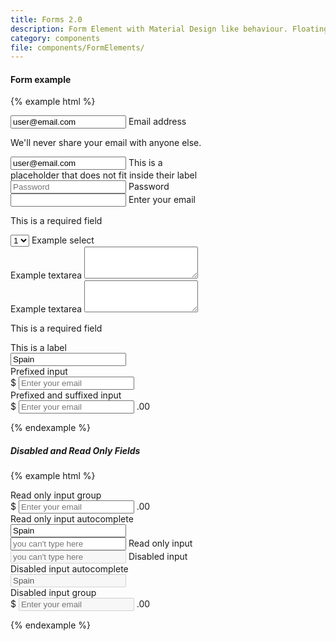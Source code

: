 ```yaml
---
title: Forms 2.0
description: Form Element with Material Design like behaviour. Floating labels inside the input field.
category: components
file: components/FormElements/
---
```


#### Form example

{% example html %}

<form>

  <div class="FormGroup FormGroup--floatingLabel has-value">
    <input type="email" class="Input" id="exampleInputEmail2" aria-describedby="emailHelp" placeholder="Enter email" value="user@email.com" autocomplete="off" required />
    <label class="Label" for="exampleInputEmail2">Email address</label>
    <p id="emailHelp" class="FormGroup-hint">We'll never share your email with anyone else.</p>
  </div>

  <div style="width: 300px" class="FormGroup FormGroup--floatingLabel">
    <input type="email" class="Input" id="exampleInputEmail3" aria-describedby="emailHelp" placeholder="Enter email" value="user@email.com" autocomplete="off"/>
    <label title="This is a placeholder that does not fit inside their label" class="Label" for="exampleInputEmail3">This is a placeholder that does not fit inside their label</label>
  </div>

  <div class="FormGroup FormGroup--floatingLabel">
    <input type="password" class="Input" id="exampleInputPassword2" placeholder="Password" autocomplete="off" />
    <label class="Label" for="exampleInputPassword2">Password</label>
  </div>

  <div class="FormGroup FormGroup--floatingLabel has-error">
    <input type="email" class="Input" id="errorInput" />
    <label class="Label" for="errorInput">Enter your email</label>
    <p class="FormGroup-feedback">This is a required field</p>
  </div>

  <div class="FormGroup FormGroup--floatingLabel">
    <select class="Select" id="exampleSelect3" required>
      <option>1</option>
      <option>2</option>
      <option>3</option>
      <option>4</option>
      <option>5</option>
    </select>
    <label class="Label" for="exampleSelect3">Example select</label>
  </div>

  <div class="FormGroup FormGroup--floatingLabel">
    <label class="Label" for="exampleTextarea2">Example textarea</label>
    <textarea class="Textarea" id="exampleTextarea2" rows="3"></textarea>
  </div>

   <div class="FormGroup FormGroup--floatingLabel has-error">
    <label class="Label" for="exampleTextarea2">Example textarea</label>
    <textarea class="Textarea" id="exampleTextarea2" rows="3"></textarea>
    <p class="FormGroup-feedback">This is a required field</p>
  </div>

  <div class='FormGroup FormGroup--floatingLabel'>
    <label class='Label' for='drowpdown-example-2'>This is a label</label>
    <div class='Autocomplete'>
      <input id='drowdown-example-2' type='text' class='Autocomplete-search' placeholder='Select one option...' value="Spain" />
    </div>
  </div>

  <div class="FormGroup FormGroup--floatingLabel FormGroup--hasPrefix">
    <label class="Label" for="prefixedInput5">Prefixed input</label>
    <div class="InputGroup">
      <span class="InputGroup-context">$</span>
      <input type="mail" class="Input InputGroup-input" placeholder="Enter your email" id="prefixedInput5" required />
    </div>
  </div>

  <div class="FormGroup FormGroup--floatingLabel FormGroup--hasSuffix FormGroup--hasPrefix">
    <label class="Label" for="sufixedInput2">Prefixed and suffixed input</label>
    <div class="InputGroup">
      <span class="InputGroup-context">$</span>
      <input type="mail" class="Input InputGroup-input" placeholder="Enter your email" id="sufixedInput2" required />
      <span class="InputGroup-context">.00</span>
    </div>
  </div>
</form>
{% endexample %}

##### Disabled and Read Only Fields

{% example html %}

<form>
  <div class="FormGroup FormGroup--floatingLabel FormGroup--hasPrefix FormGroup--hasSuffix is-readOnly">
    <label class="Label" for="sufixedReadOnlyInput">Read only input group</label>
    <div class="InputGroup">
      <span class="InputGroup-context">$</span>
      <input type="mail" class="Input InputGroup-input" placeholder="Enter your email" id="sufixedReadOnlyInput" required readonly />
      <span class="InputGroup-context">.00</span>
    </div>
  </div>

  <div class='FormGroup FormGroup--floatingLabel is-readOnly'>
    <label class='Label' for='drowpdown-example-3'>Read only input autocomplete</label>
    <div class='Autocomplete'>
      <input id='drowdown-example-3' type='text' class='Autocomplete-search' placeholder='Select one option...' value="Spain" readonly />
    </div>
  </div>

  <div class="FormGroup FormGroup--floatingLabel is-readOnly">
    <input class="Input" id="exampleInputReadOnly" placeholder="you can't type here" autocomplete="off" readonly />
    <label class="Label" for="exampleInputReadOnly">Read only input</label>
  </div>

  <div class="FormGroup FormGroup--floatingLabel is-disabled">
    <input class="Input" id="exampleInputDisabled" placeholder="you can't type here" autocomplete="off" disabled  />
    <label class="Label" for="exampleInputDisabled">Disabled input</label>
  </div>

  <div class='FormGroup FormGroup--floatingLabel is-disabled'>
    <label class='Label' for='drowpdown-example-4'>Disabled input autocomplete</label>
    <div class='Autocomplete'>
      <input id='drowdown-example-4' type='text' class='Autocomplete-search' placeholder='Select one option...' value="Spain" disabled />
    </div>
  </div>

  <div class="FormGroup FormGroup--floatingLabel FormGroup--hasPrefix is-disabled">
    <label class="Label" for="sufixedDisabledInput">Disabled input group</label>
    <div class="InputGroup">
      <span class="InputGroup-context">$</span>
      <input type="mail" class="Input InputGroup-input" placeholder="Enter your email" id="sufixedDisabledInput" required disabled />
      <span class="InputGroup-context">.00</span>
    </div>
  </div>
</form>
{% endexample %}
